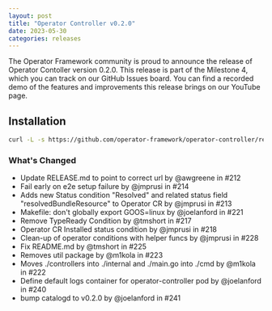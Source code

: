 ```yaml
---
layout: post
title: "Operator Controller v0.2.0"
date: 2023-05-30
categories: releases
---
```


The Operator Framework community is proud to announce the release of Operator Contoller version 0.2.0. This release is part of the Milestone 4, which you can track on our GitHub Issues board. You can find a recorded demo of the features and improvements this release brings on our YouTube page.

## Installation

```sh
curl -L -s https://github.com/operator-framework/operator-controller/releases/download/v0.2.0/install.sh | bash -s
```

### What's Changed

* Update RELEASE.md to point to correct url by @awgreene in #212
* Fail early on e2e setup failure by @jmprusi in #214
* Adds new Status condition "Resolved" and related status field "resolvedBundleResource" to Operator CR by @jmprusi in #213
* Makefile: don't globally export GOOS=linux by @joelanford in #221
* Remove TypeReady Condition by @tmshort in #217
* Operator CR Installed status condition by @jmprusi in #218
* Clean-up of operator conditions with helper funcs by @jmprusi in #228
* Fix README.md by @tmshort in #225
* Removes util package by @m1kola in #223
* Moves ./controllers into ./internal and ./main.go into ./cmd by @m1kola in #222
* Define default logs container for operator-controller pod by @joelanford in #240
* bump catalogd to v0.2.0 by @joelanford in #241
